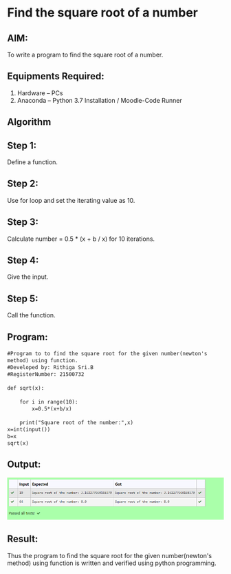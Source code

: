 # Find the square root of a number

## AIM:
To write a program to find the square root of a number.

## Equipments Required:
1. Hardware – PCs
2. Anaconda – Python 3.7 Installation / Moodle-Code Runner

## Algorithm

## Step 1:
Define a function.
## Step 2:
Use for loop and set the iterating value as 10.
## Step 3:
Calculate  number = 0.5 * (x + b / x) for 10  iterations.
## Step 4:
Give the input.
## Step 5:
Call the function.

## Program:
```
#Program to to find the square root for the given number(newton's method) using function.
#Developed by: Rithiga Sri.B
#RegisterNumber: 21500732

def sqrt(x):
    
    for i in range(10):
        x=0.5*(x+b/x)

    print("Square root of the number:",x)
x=int(input()) 
b=x
sqrt(x)
```

## Output:
![gcd of two number](./Output.png)


## Result:
Thus the program to find the square root for the given number(newton's method) using function is written and verified using python programming.
